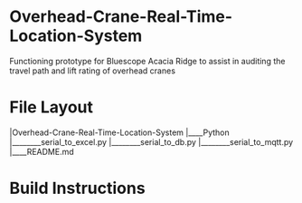 # Overhead-Crane-Real-Time-Location-System
Functioning prototype for Bluescope Acacia Ridge to assist in auditing the travel path and lift rating of overhead cranes

# File Layout
|Overhead-Crane-Real-Time-Location-System
|____Python
|________serial_to_excel.py
|________serial_to_db.py
|________serial_to_mqtt.py
|____README.md

# Build Instructions